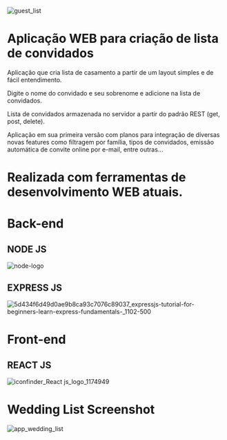 ![guest_list](https://user-images.githubusercontent.com/62850277/79080643-19ca4080-7ced-11ea-9cae-b17b0a925e24.jpeg)

#
# Aplicação WEB para criação de lista de convidados
Aplicação que cria lista de casamento a partir de um layout simples e de fácil entendimento.

Digite o nome do convidado e seu sobrenome e adicione na lista de convidados.

Lista de convidados armazenada no servidor a partir do padrão REST (get, post, delete).
  
  
Aplicação em sua primeira versão com planos para integração de diversas novas features como filtragem por família, tipos de convidados, emissão automática de convite online por e-mail, entre outras...

#
# Realizada com ferramentas de desenvolvimento WEB atuais.

# Back-end
## NODE JS

![node-logo](https://user-images.githubusercontent.com/62850277/79080890-1637b900-7cef-11ea-885c-2f7a7a0c2b16.png)

## EXPRESS JS
![5d434f6d49d0ae9b8ca93c7076c89037_expressjs-tutorial-for-beginners-learn-express-fundamentals-_1102-500](https://user-images.githubusercontent.com/62850277/79081011-e341f500-7cef-11ea-9ed9-323c9b7b720b.png)

#
# Front-end

## REACT JS

![iconfinder_React js_logo_1174949](https://user-images.githubusercontent.com/62850277/79080964-85151200-7cef-11ea-8b58-7be5c069e1d0.png)
#

# Wedding List Screenshot

![app_wedding_list](https://user-images.githubusercontent.com/62850277/79081079-80049280-7cf0-11ea-8feb-b24a648cb81c.png)
